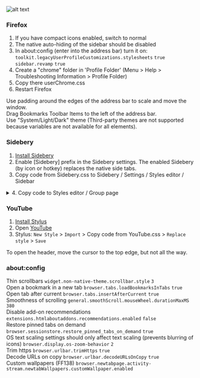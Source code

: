![alt text](demo.gif)

### Firefox
1. If you have compact icons enabled, switch to normal
2. The native auto-hiding of the sidebar should be disabled
3. In about:config (enter into the address bar) turn it on:  
`toolkit.legacyUserProfileCustomizations.stylesheets` `true`  
`sidebar.revamp` `true`  
4. Create a "chrome" folder in 'Profile Folder' (Menu > Help > Troubleshooting Information > Profile Folder)
5. Copy there userChrome.css
6. Restart Firefox

Use padding around the edges of the address bar to scale and move the window.  
Drag Bookmarks Toolbar Items to the left of the address bar.  
Use "System/Light/Dark" theme (Third-party themes are not supported because variables are not available for all elements).  


### Sidebery
1. [Install Sidebery](https://github.com/mbnuqw/sidebery)
2. Enable [Sidebery] prefix in the Sidebery settings.
The enabled Sidebery (by icon or hotkey) replaces the native side tabs.
3. Copy code from Sidebery.css to Sidebery / Settings / Styles editor / Sidebar
<details><summary><b1>4. Copy code to Styles editor / Group page </b1></summary>

> #root[data-frame-color-scheme=dark] {--s-toolbar-bg: hsl(252, 4%, 9%) !important}
> 
> html {background-color: var(--s-toolbar-bg) !important}
> 
> .title {opacity: .7}

</details>


### YouTube
1. [Install Stylus](https://addons.mozilla.org/firefox/addon/styl-us/)
2. Open [YouTube](https://youtube.com)
3. Stylus: `New Style` > `Import` > Copy code from YouTube.css > `Replace style` > `Save`

To open the header, move the cursor to the top edge, but not all the way.


### about:config
Thin scrollbars
`widget.non-native-theme.scrollbar.style` `3`  
Open a bookmark in a new tab
`browser.tabs.loadBookmarksInTabs` `true`  
Open tab after current
`browser.tabs.insertAfterCurrent` `true`  
Smoothness of scrolling
`general.smoothScroll.mouseWheel.durationMaxMS` `380`  
Disable add-on recommendations
`extensions.htmlaboutaddons.recommendations.enabled` `false`  
Restore pinned tabs on demand
`browser.sessionstore.restore_pinned_tabs_on_demand` `true`  
OS text scaling settings should only affect text scaling (prevents blurring of icons)
`browser.display.os-zoom-behavior` `2`  
Trim https
`browser.urlbar.trimHttps` `true`  
Decode URLs on copy
`browser.urlbar.decodeURLsOnCopy` `true`  
Custom wallpapers (FF138)
`browser.newtabpage.activity-stream.newtabWallpapers.customWallpaper.enabled`  
